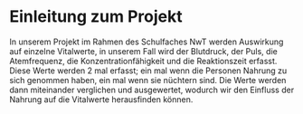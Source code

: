 # Einleitung zum Projekt

In unserem Projekt im Rahmen des Schulfaches NwT werden Auswirkung auf einzelne Vitalwerte, in unserem Fall wird der Blutdruck, der Puls, die Atemfrequenz, die Konzentrationfähigkeit und die Reaktionszeit erfasst. Diese Werte werden 2 mal erfasst; ein mal wenn die Personen Nahrung zu sich genommen haben, ein mal wenn sie nüchtern sind. Die Werte werden dann miteinander verglichen und ausgewertet, wodurch wir den Einfluss der Nahrung auf die Vitalwerte herausfinden können.